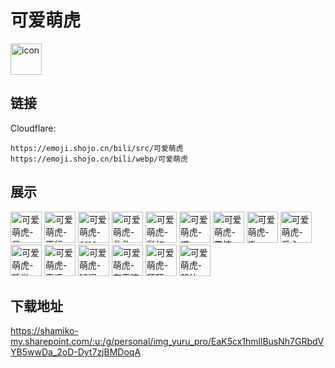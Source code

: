 # 可爱萌虎
<img src="https://emoji.shojo.cn/bili/src/可爱萌虎/icon.png" width="50" height="50" alt="icon">

## 链接
Cloudflare:
```
https://emoji.shojo.cn/bili/src/可爱萌虎
https://emoji.shojo.cn/bili/webp/可爱萌虎
```
## 展示
<img src="https://emoji.shojo.cn/bili/src/可爱萌虎/可爱萌虎-呆.png" width="50" height="50" alt="可爱萌虎-呆">
<img src="https://emoji.shojo.cn/bili/src/可爱萌虎/可爱萌虎-不行.png" width="50" height="50" alt="可爱萌虎-不行">
<img src="https://emoji.shojo.cn/bili/src/可爱萌虎/可爱萌虎-emo.png" width="50" height="50" alt="可爱萌虎-emo">
<img src="https://emoji.shojo.cn/bili/src/可爱萌虎/可爱萌虎-救救.png" width="50" height="50" alt="可爱萌虎-救救">
<img src="https://emoji.shojo.cn/bili/src/可爱萌虎/可爱萌虎-彩虹.png" width="50" height="50" alt="可爱萌虎-彩虹">
<img src="https://emoji.shojo.cn/bili/src/可爱萌虎/可爱萌虎-哎.png" width="50" height="50" alt="可爱萌虎-哎">
<img src="https://emoji.shojo.cn/bili/src/可爱萌虎/可爱萌虎-震惊.png" width="50" height="50" alt="可爱萌虎-震惊">
<img src="https://emoji.shojo.cn/bili/src/可爱萌虎/可爱萌虎-嗷.png" width="50" height="50" alt="可爱萌虎-嗷">
<img src="https://emoji.shojo.cn/bili/src/可爱萌虎/可爱萌虎-爱心.png" width="50" height="50" alt="可爱萌虎-爱心">
<img src="https://emoji.shojo.cn/bili/src/可爱萌虎/可爱萌虎-睡觉.png" width="50" height="50" alt="可爱萌虎-睡觉">
<img src="https://emoji.shojo.cn/bili/src/可爱萌虎/可爱萌虎-无语.png" width="50" height="50" alt="可爱萌虎-无语">
<img src="https://emoji.shojo.cn/bili/src/可爱萌虎/可爱萌虎-疑问.png" width="50" height="50" alt="可爱萌虎-疑问">
<img src="https://emoji.shojo.cn/bili/src/可爱萌虎/可爱萌虎-在干嘛.png" width="50" height="50" alt="可爱萌虎-在干嘛">
<img src="https://emoji.shojo.cn/bili/src/可爱萌虎/可爱萌虎-拜拜.png" width="50" height="50" alt="可爱萌虎-拜拜">
<img src="https://emoji.shojo.cn/bili/src/可爱萌虎/可爱萌虎-哭泣.png" width="50" height="50" alt="可爱萌虎-哭泣">

## 下载地址

https://shamiko-my.sharepoint.com/:u:/g/personal/img_yuru_pro/EaK5cx1hmllBusNh7GRbdVYB5wwDa_2oD-Dyt7zjBMDoqA